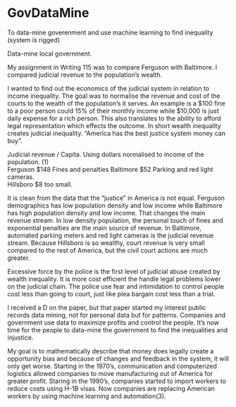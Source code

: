 # GovDataMine
To data-mine goverenment and use machine learning to find inequality (system is rigged)

Data-mine local government.

My assignment in Writing 115 was to compare Ferguson with Baltimore.  I compared judicial revenue to the population’s wealth.  

I wanted to find out the economics of the judicial system in relation to income inequality. The goal was to normalise the revenue and cost of the courts to the wealth of the population’s it serves.  An example is a $100 fine to a poor person could 15% of their monthly income while $10,000 is just daily expense for a rich person. This also translates to the ability to afford legal representation which effects the outcome.  In short wealth inequality creates judicial inequality.   “America has the best justice system money can buy”.

Judicial revenue /  Capita.  Using dollars normalised to income of the population.  (1)  
Ferguson	$148		Fines and penalties 
Baltimore	$52			Parking and red light cameras.  
Hillsboro	$8 			too small.

It is clean from the data that the “justice” in America is not equal. Ferguson demographics has low population density and low income while Baltimore has high population density and low income. That changes the main revenue stream.  In low density population, the personal touch of fines and exponential penalties are the main source of revenue. In Baltimore, automated parking meters and red light cameras is the judicial revenue stream. Because Hillsboro is so wealthy, court revenue is very small compared to the rest of America, but the civil court actions are much greater.         
 
Excessive force by the police is the first level of judicial abuse created by wealth inequality. It is more cost efficient the handle legal problems lower on the judicial chain. The police use fear and intimidation to control people cost less than going to court, just like plea bargain cost less than a trial. 

I received a D on the paper, but that paper started my interest public records data mining, not for personal data but for patterns.  Companies and government use data to maximize profits and control the people. It’s now time for the people to data-mine the government to find the inequalities and injustice.  

My goal is to mathematically describe that money does legally create a opportunity bias and because of changes and feedback in the system, it will only get worse.   Starting in the 1970’s, communication and computerized logistics allowed companies to move manufacturing out of America for greater profit.  Staring in the 1990’s, companies started to import workers to reduce costs using H-1B visas. Now companies are replacing American workers by using machine learning and automation(3). 



